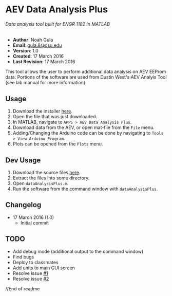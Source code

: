 # AEV Data Analysis Plus
###### Data analysis tool built for ENGR 1182 in MATLAB

- **Author**: Noah Gula
- **Email**: gula.8@osu.edu
- **Version**: 1.0
- **Created**: 17 March 2016
- **Last Revision**: 17 March 2016

This tool allows the user to perform additional data analysis on AEV EEProm data. Portions of the software are used from Dustin West's AEV Analyis Tool (see lab manual for more information). 

## Usage
1. Download the installer [here](https://github.com/gulanr/dataAnalysisPlus/blob/master/AEV%20Data%20Analysis%20Plus.mlappinstall?raw=true).
2. Open the file that was just downloaded.
3. In MATLAB, navigate to `APPS > AEV Data Analysis Plus`.
4. Download data from the AEV, or open mat-file from the `File` menu.
5. Adding/Changing the Arduino code can be done by navigating to `Tools > View Arduino Program`.
6. Plots can be opened from the `Plots` menu.

## Dev Usage
1. Download the source files [here](https://github.com/gulanr/dataAnalysisPlus/archive/master.zip).
2. Extract the files into some directory.
3. Open `dataAnalysisPlus.m`.
4. Run the software from the command window with `dataAnalysisPlus`.

## Changelog
- 17 March 2016 (1.0)
  - Initial commit

## TODO
- Add debug mode (additional output to the command window)
- Find bugs
- Deploy to classmates
- Add units to main GUI screen
- Resolve issue [#1](https://github.com/gulanr/dataAnalysisPlus/issues/1)
- Resolve issue [#2](https://github.com/gulanr/dataAnalysisPlus/issues/2)

//End of readme
